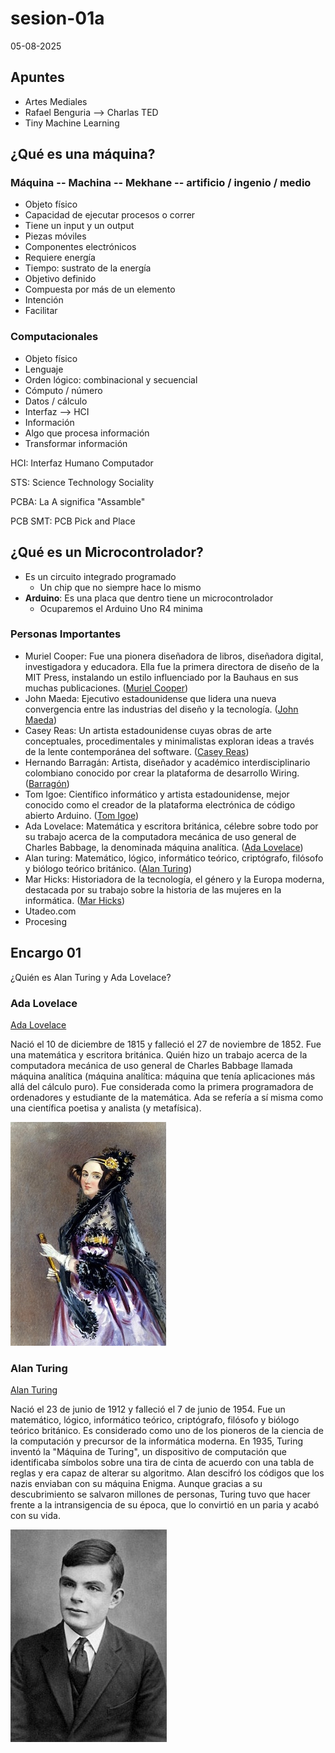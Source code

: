 # sesion-01a

05-08-2025

## Apuntes

- Artes Mediales
- Rafael Benguria --> Charlas TED
- Tiny Machine Learning

## ¿Qué es una máquina?

### Máquina -- Machina -- Mekhane -- artificio / ingenio / medio

- Objeto físico
- Capacidad de ejecutar procesos o correr
- Tiene un input y un output
- Piezas móviles
- Componentes electrónicos
- Requiere energía
- Tiempo: sustrato de la energía
- Objetivo definido
- Compuesta por más de un elemento
- Intención
- Facilitar

### Computacionales

- Objeto físico
- Lenguaje
- Orden lógico: combinacional y secuencial
- Cómputo / número
- Datos / cálculo
- Interfaz --> HCI
- Información
- Algo que procesa información
- Transformar información

HCI: Interfaz Humano Computador

STS: Science Technology Sociality

PCBA: La A significa "Assamble"

PCB SMT: PCB Pick and Place

## ¿Qué es un Microcontrolador?

- Es un circuito integrado programado
  - Un chip que no siempre hace lo mismo
- **Arduino**: Es una placa que dentro tiene un microcontrolador
  - Ocuparemos el Arduino Uno R4 minima

### Personas Importantes

- Muriel Cooper: Fue una pionera diseñadora de libros, diseñadora digital, investigadora y educadora.​ Ella fue la primera directora de diseño de la MIT Press, instalando un estilo influenciado por la Bauhaus en sus muchas publicaciones. ([Muriel Cooper](https://www.media.mit.edu/posts/muriel-cooper-lasting-imprint/))
- John Maeda: Ejecutivo estadounidense que lidera una nueva convergencia entre las industrias del diseño y la tecnología. ([John Maeda](https://www.media.mit.edu/people/maeda/overview/#:~:text=Juan%20Maeda&text=Orador%20y%20autor%20de%20renombre,Universidad%20de%20Tsukuba%20en%20Jap%C3%B3n.))
- Casey Reas: Un artista estadounidense cuyas obras de arte conceptuales, procedimentales y minimalistas exploran ideas a través de la lente contemporánea del software. ([Casey Reas](https://en.wikipedia.org/wiki/Casey_Reas))
- Hernando Barragán: Artista, diseñador y académico interdisciplinario colombiano conocido por crear la plataforma de desarrollo Wiring. ([Barragón](https://en.wikipedia.org/wiki/Hernando_Barrag%C3%A1n))
- Tom Igoe: Científico informático y artista estadounidense, mejor conocido como el creador de la plataforma electrónica de código abierto Arduino. ([Tom Igoe](https://wiki.yowu.dev/es/Knowledge-base/Dictionary/Person/tom-igoe-arduino-creator))
- Ada Lovelace: Matemática y escritora británica, célebre sobre todo por su trabajo acerca de la computadora mecánica de uso general de Charles Babbage, la denominada máquina analítica. ([Ada Lovelace](https://es.wikipedia.org/wiki/Ada_Lovelace))
- Alan turing: Matemático, lógico, informático teórico, criptógrafo, filósofo y biólogo teórico británico. ([Alan Turing](https://es.wikipedia.org/wiki/Alan_Turing))
- Mar Hicks: Historiadora de la tecnología, el género y la Europa moderna, destacada por su trabajo sobre la historia de las mujeres en la informática. ([Mar Hicks](https://datascience.virginia.edu/people/mar-hicks))
- Utadeo.com
- Procesing

## Encargo 01

¿Quién es Alan Turing y Ada Lovelace?

### Ada Lovelace

 [Ada Lovelace](https://es.wikipedia.org/wiki/Ada_Lovelace)

Nació el 10 de diciembre de 1815 y falleció el 27 de noviembre de 1852. Fue una matemática y escritora británica. Quién hizo un trabajo acerca de la computadora mecánica de uso general de Charles Babbage llamada máquina analítica (máquina analítica: máquina que tenía aplicaciones más allá del cálculo puro). Fue considerada como la primera programadora de ordenadores y estudiante de la matemática. Ada se refería a sí misma como una científica poetisa y analista (y metafísica).

![Ada Lovelace](./imagenes/AdaLovelace.jpeg)

### Alan Turing

[Alan Turing](https://historia.nationalgeographic.com.es/a/alan-turing-arma-secreta-aliados_16352)

Nació el 23 de junio de 1912 y falleció el 7 de junio de 1954. Fue un matemático, lógico, informático teórico, criptógrafo, filósofo y biólogo teórico británico. Es considerado como uno de los pioneros de la ciencia de la computación y precursor de la informática moderna. En 1935, Turing inventó la "Máquina de Turing", un dispositivo de computación que identificaba símbolos sobre una tira de cinta de acuerdo con una tabla de reglas y era capaz de alterar su algoritmo. Alan descifró los códigos que los nazis enviaban con su máquina Enigma. Aunque gracias a su descubrimiento se salvaron millones de personas, Turing tuvo que hacer frente a la intransigencia de su época, que lo convirtió en un paria y acabó con su vida.

![Alan Turing](./imagenes/AlanTuring.jpg)
